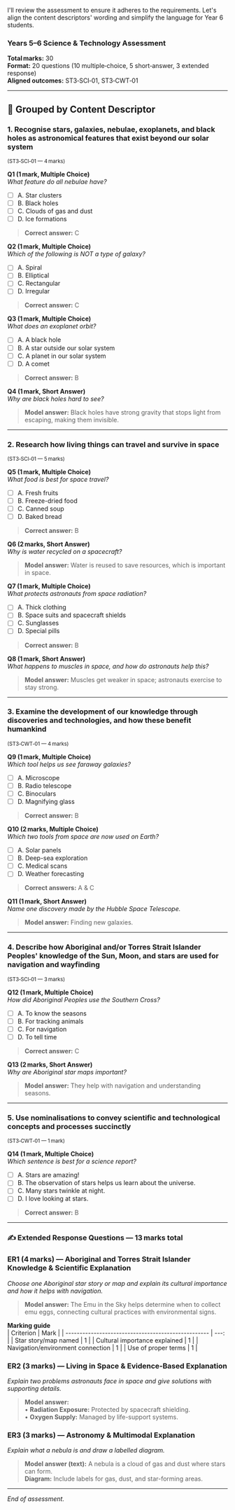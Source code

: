 I'll review the assessment to ensure it adheres to the requirements. Let's align the content descriptors' wording and simplify the language for Year 6 students.

### Years 5–6 Science & Technology Assessment

**Total marks:** 30  
**Format:** 20 questions (10 multiple‑choice, 5 short‑answer, 3 extended response)  
**Aligned outcomes:** ST3‑SCI‑01, ST3‑CWT‑01

---

## 🌌 Grouped by Content Descriptor

### 1. Recognise stars, galaxies, nebulae, exoplanets, and black holes as astronomical features that exist beyond our solar system

<sub>(ST3‑SCI‑01 — 4 marks)</sub>

**Q1 (1 mark, Multiple Choice)**  
_What feature do all nebulae have?_

- [ ] A. Star clusters
- [ ] B. Black holes
- [ ] C. Clouds of gas and dust
- [ ] D. Ice formations

> **Correct answer:** C

**Q2 (1 mark, Multiple Choice)**  
_Which of the following is NOT a type of galaxy?_

- [ ] A. Spiral
- [ ] B. Elliptical
- [ ] C. Rectangular
- [ ] D. Irregular

> **Correct answer:** C

**Q3 (1 mark, Multiple Choice)**  
_What does an exoplanet orbit?_

- [ ] A. A black hole
- [ ] B. A star outside our solar system
- [ ] C. A planet in our solar system
- [ ] D. A comet

> **Correct answer:** B

**Q4 (1 mark, Short Answer)**  
_Why are black holes hard to see?_

> **Model answer:** Black holes have strong gravity that stops light from escaping, making them invisible.

---

### 2. Research how living things can travel and survive in space

<sub>(ST3‑SCI‑01 — 5 marks)</sub>

**Q5 (1 mark, Multiple Choice)**  
_What food is best for space travel?_

- [ ] A. Fresh fruits
- [ ] B. Freeze-dried food
- [ ] C. Canned soup
- [ ] D. Baked bread

> **Correct answer:** B

**Q6 (2 marks, Short Answer)**  
_Why is water recycled on a spacecraft?_

> **Model answer:** Water is reused to save resources, which is important in space.

**Q7 (1 mark, Multiple Choice)**  
_What protects astronauts from space radiation?_

- [ ] A. Thick clothing
- [ ] B. Space suits and spacecraft shields
- [ ] C. Sunglasses
- [ ] D. Special pills

> **Correct answer:** B

**Q8 (1 mark, Short Answer)**  
_What happens to muscles in space, and how do astronauts help this?_

> **Model answer:** Muscles get weaker in space; astronauts exercise to stay strong.

---

### 3. Examine the development of our knowledge through discoveries and technologies, and how these benefit humankind

<sub>(ST3‑CWT‑01 — 4 marks)</sub>

**Q9 (1 mark, Multiple Choice)**  
_Which tool helps us see faraway galaxies?_

- [ ] A. Microscope
- [ ] B. Radio telescope
- [ ] C. Binoculars
- [ ] D. Magnifying glass

> **Correct answer:** B

**Q10 (2 marks, Multiple Choice)**  
_Which two tools from space are now used on Earth?_

- [ ] A. Solar panels
- [ ] B. Deep-sea exploration
- [ ] C. Medical scans
- [ ] D. Weather forecasting

> **Correct answers:** A & C

**Q11 (1 mark, Short Answer)**  
_Name one discovery made by the Hubble Space Telescope._

> **Model answer:** Finding new galaxies.

---

### 4. Describe how Aboriginal and/or Torres Strait Islander Peoples' knowledge of the Sun, Moon, and stars are used for navigation and wayfinding

<sub>(ST3‑SCI‑01 — 3 marks)</sub>

**Q12 (1 mark, Multiple Choice)**  
_How did Aboriginal Peoples use the Southern Cross?_

- [ ] A. To know the seasons
- [ ] B. For tracking animals
- [ ] C. For navigation
- [ ] D. To tell time

> **Correct answer:** C

**Q13 (2 marks, Short Answer)**  
_Why are Aboriginal star maps important?_

> **Model answer:** They help with navigation and understanding seasons.

---

### 5. Use nominalisations to convey scientific and technological concepts and processes succinctly

<sub>(ST3‑CWT‑01 — 1 mark)</sub>

**Q14 (1 mark, Multiple Choice)**  
_Which sentence is best for a science report?_

- [ ] A. Stars are amazing!
- [ ] B. The observation of stars helps us learn about the universe.
- [ ] C. Many stars twinkle at night.
- [ ] D. I love looking at stars.

> **Correct answer:** B

---

### ✍️ Extended Response Questions — 13 marks total

### ER1 (4 marks) — Aboriginal and Torres Strait Islander Knowledge & Scientific Explanation

_Choose one Aboriginal star story or map and explain its cultural importance and how it helps with navigation._

> **Model answer:** The Emu in the Sky helps determine when to collect emu eggs, connecting cultural practices with environmental signs.

**Marking guide**  
| Criterion                                           | Mark |
| --------------------------------------------------- | ---: |
| Star story/map named                                |    1 |
| Cultural importance explained                       |    1 |
| Navigation/environment connection                   |    1 |
| Use of proper terms                                 |    1 |

### ER2 (3 marks) — Living in Space & Evidence‑Based Explanation

_Explain two problems astronauts face in space and give solutions with supporting details._

> **Model answer:**  
> • **Radiation Exposure:** Protected by spacecraft shielding.  
> • **Oxygen Supply:** Managed by life-support systems.

### ER3 (3 marks) — Astronomy & Multimodal Explanation

_Explain what a nebula is and draw a labelled diagram._

> **Model answer (text):** A nebula is a cloud of gas and dust where stars can form.  
> **Diagram:** Include labels for gas, dust, and star-forming areas.

---

_End of assessment._